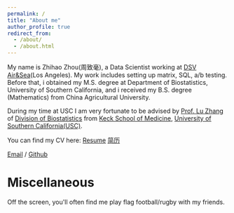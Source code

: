 ```yaml
---
permalink: /
title: "About me"
author_profile: true
redirect_from: 
  - /about/
  - /about.html
---
```

My name is Zhihao Zhou(周致毫), a Data Scientist working at [DSV Air&Sea](https://www.dsv.com/en-us/)(Los Angeles). My work includes setting up matrix, SQL, a/b testing. Before that, i obtained my M.S. degree at Department of Biostatistics, University of Southern California, and i received my B.S. degree (Mathematics) from China Agricultural University. 

During my time at USC I am very fortunate to be advised by [Prof. Lu Zhang](https://luzhangstat.github.io) of [Division of Biostatistics](https://keck.usc.edu/biostatistics/) from [Keck School of Medicine](https://keck.usc.edu), [University of Southern California(USC)](https://www.usc.edu).

You can find my CV here: [Resume](assets/Toby_Zhou_Resume___ENG.pdf) [简历](assets/Toby_Zhou_Resume___ENG.pdf)

[Email](mailto:zhouzhih@usc.edu) / [Github](https://github.com/zhouzhihao0319)

Miscellaneous
======
Off the screen, you'll often find me play flag football/rugby with my friends.



